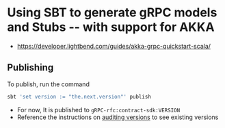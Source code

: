 # Using SBT to generate gRPC models and Stubs -- with support for AKKA

- https://developer.lightbend.com/guides/akka-grpc-quickstart-scala/

## Publishing

To publish, run the command
```sh
sbt 'set version := "the.next.version"' publish
```

- For now, It is published to `gRPC-rfc:contract-sdk:VERSION`
- Reference the instructions on [auditing versions](../README.md) to see existing versions


